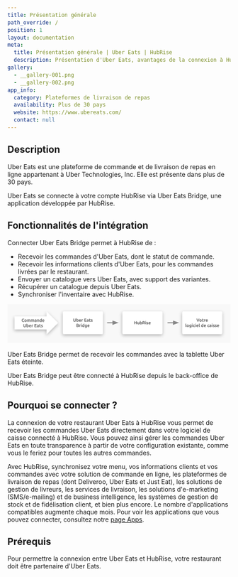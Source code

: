 ```yaml
---
title: Présentation générale
path_override: /
position: 1
layout: documentation
meta:
  title: Présentation générale | Uber Eats | HubRise
  description: Présentation d'Uber Eats, avantages de la connexion à HubRise, fonctionnalités de l'intégration. Synchronisez les données entre logiciel de caisse et applications.
gallery:
  - __gallery-001.png
  - __gallery-002.png
app_info:
  category: Plateformes de livraison de repas
  availability: Plus de 30 pays
  website: https://www.ubereats.com/
  contact: null
---
```


## Description

Uber Eats est une plateforme de commande et de livraison de repas en ligne appartenant à Uber Technologies, Inc.
Elle est présente dans plus de 30 pays.

Uber Eats se connecte à votre compte HubRise via Uber Eats Bridge, une application développée par HubRise.

## Fonctionnalités de l'intégration

Connecter Uber Eats Bridge permet à HubRise de :

- Recevoir les commandes d'Uber Eats, dont le statut de commande.
- Recevoir les informations clients d'Uber Eats, pour les commandes livrées par le restaurant.
- Envoyer un catalogue vers Uber Eats, avec support des variantes.
- Récupérer un catalogue depuis Uber Eats.
- Synchroniser l'inventaire avec HubRise.

![Schéma du flux de connexion entre Uber Eats, Uber Eats Bridge et HubRise](./images/000-2x-connection-diagram.png)

Uber Eats Bridge permet de recevoir les commandes avec la tablette Uber Eats éteinte.

Uber Eats Bridge peut être connecté à HubRise depuis le back-office de HubRise.

## Pourquoi se connecter ?

La connexion de votre restaurant Uber Eats à HubRise vous permet de recevoir les commandes Uber Eats directement dans votre logiciel de caisse connecté à HubRise.
Vous pouvez ainsi gérer les commandes Uber Eats en toute transparence à partir de votre configuration existante, comme vous le feriez pour toutes les autres commandes.

Avec HubRise, synchronisez votre menu, vos informations clients et vos commandes avec votre solution de commande en ligne, les plateformes de livraison de repas (dont Deliveroo, Uber Eats et Just Eat), les solutions de gestion de livreurs, les services de livraison, les solutions d'e-marketing (SMS/e-mailing) et de business intelligence, les systèmes de gestion de stock et de fidélisation client, et bien plus encore. Le nombre d'applications compatibles augmente chaque mois. Pour voir les applications que vous pouvez connecter, consultez notre [page Apps](/apps).

## Prérequis

Pour permettre la connexion entre Uber Eats et HubRise, votre restaurant doit être partenaire d'Uber Eats.
